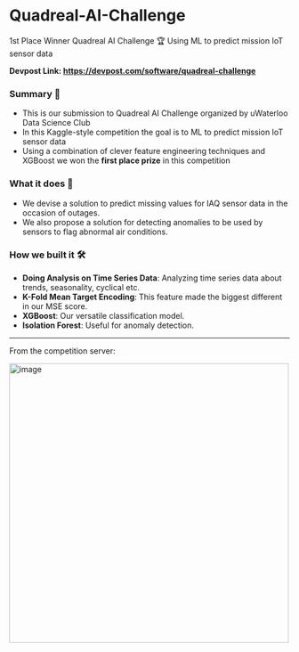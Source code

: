# Quadreal-AI-Challenge
1st Place Winner Quadreal AI Challenge 🏆  Using ML to predict mission IoT sensor data

**Devpost Link: https://devpost.com/software/quadreal-challenge**

### Summary 📖
- This is our submission to Quadreal AI Challenge organized by uWaterloo Data Science Club
- In this Kaggle-style competition the goal is to ML to predict mission IoT sensor data
- Using a combination of clever feature engineering techniques and XGBoost we won the **first place prize** in this competition

### What it does 🧠
- We devise a solution to predict missing values for IAQ sensor data in the occasion of outages. 
- We also propose a solution for detecting anomalies to be used by sensors to flag abnormal air conditions.

### How we built it 🛠️
- **Doing Analysis on Time Series Data**: Analyzing time series data about trends, seasonality, cyclical etc.
- **K-Fold Mean Target Encoding**: This feature made the biggest different in our MSE score.
- **XGBoost**: Our versatile classification model.
- **Isolation Forest**: Useful for anomaly detection.

---

From the competition server:

<img width="502" alt="image" src="https://github.com/TanvirDeol/Quadreal-AI-Challenge/assets/55645993/93b7cba3-37e6-44f8-8991-8052f07b3324">
